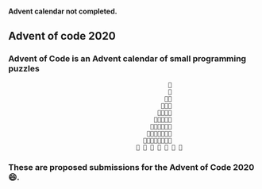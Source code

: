   #### Advent calendar not completed.

  ## Advent of code 2020
  ### Advent of Code is an Advent calendar of small programming puzzles

                                             ⁣    🌟
                                                 🎄
                                                🎄🎄
                                               🎄🎄🎄
                                              🎄🎄🎄🎄
                                             🎄🎄🎄🎄🎄
                                            🎄🎄🎄🎄🎄🎄
                                           🎄🎄🎄🎄🎄🎄🎄
                                          🎄🎄🎄🎄🎄🎄🎄🎄
                                        🎁 🎁 🎁 🎁 🎁 🎁 🎁

  ### These are proposed submissions for the Advent of Code 2020 :smile:.

